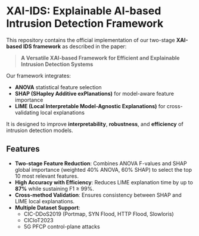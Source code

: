 # XAI-IDS: Explainable AI-based Intrusion Detection Framework

This repository contains the official implementation of our two-stage **XAI-based IDS framework** as described in the paper:

> **A Versatile XAI-based Framework for Efficient and Explainable Intrusion Detection Systems**  

Our framework integrates:
- **ANOVA** statistical feature selection
- **SHAP (SHapley Additive exPlanations)** for model-aware feature importance
- **LIME (Local Interpretable Model-Agnostic Explanations)** for cross-validating local explanations

It is designed to improve **interpretability**, **robustness**, and **efficiency** of intrusion detection models.

## Features

- **Two-stage Feature Reduction**: Combines ANOVA F-values and SHAP global importance (weighted 40% ANOVA, 60% SHAP) to select the top 10 most relevant features.
- **High Accuracy with Efficiency**: Reduces LIME explanation time by up to **87%** while sustaining F1 ≥ 99%.
- **Cross-method Validation**: Ensures consistency between SHAP and LIME local explanations.
- **Multiple Dataset Support**:
  - CIC-DDoS2019 (Portmap, SYN Flood, HTTP Flood, Slowloris)
  - CICIoT2023
  - 5G PFCP control-plane attacks
